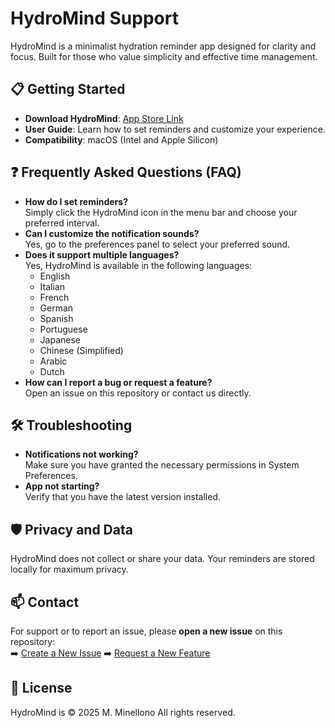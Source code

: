 # HydroMind Support

HydroMind is a minimalist hydration reminder app designed for clarity and focus. Built for those who value simplicity and effective time management.

## 📋 Getting Started
- **Download HydroMind**: [App Store Link](https://link-to-download.com)
- **User Guide**: Learn how to set reminders and customize your experience.
- **Compatibility**: macOS (Intel and Apple Silicon)

## ❓ Frequently Asked Questions (FAQ)
- **How do I set reminders?**  
  Simply click the HydroMind icon in the menu bar and choose your preferred interval.
- **Can I customize the notification sounds?**  
  Yes, go to the preferences panel to select your preferred sound.
- **Does it support multiple languages?**  
  Yes, HydroMind is available in the following languages:
  - English
  - Italian
  - French
  - German
  - Spanish
  - Portuguese
  - Japanese
  - Chinese (Simplified)
  - Arabic
  - Dutch
- **How can I report a bug or request a feature?**  
  Open an issue on this repository or contact us directly.

## 🛠️ Troubleshooting
- **Notifications not working?**  
  Make sure you have granted the necessary permissions in System Preferences.
- **App not starting?**  
  Verify that you have the latest version installed.

## 🛡️ Privacy and Data
HydroMind does not collect or share your data. Your reminders are stored locally for maximum privacy.

## 📫 Contact
For support or to report an issue, please **open a new issue** on this repository:  
➡️ [Create a New Issue](https://github.com/mattlab69/HydroMind-Support/issues/new?template=bug_report.md)
➡️ [Request a New Feature](https://github.com/mattlab69/HydroMind-Support/issues/new?assignees=&labels=enhancement&template=feature_request.md&title=)


## 📜 License
HydroMind is © 2025 M. Minellono All rights reserved.
